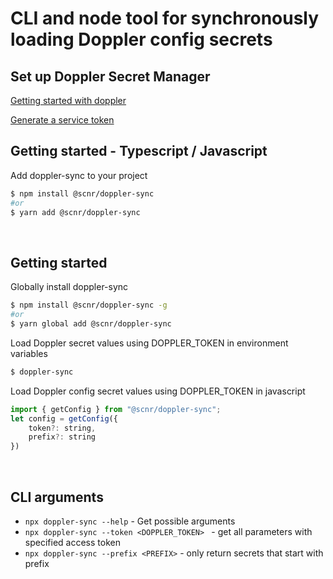 # CLI and node tool for synchronously loading Doppler config secrets

## Set up Doppler Secret Manager

[Getting started with doppler](https://docs.doppler.com/docs/enclave-guide)

[Generate a service token](https://docs.doppler.com/docs/enclave-service-tokens)

## Getting started - Typescript / Javascript

Add doppler-sync to your project

```sh
$ npm install @scnr/doppler-sync
#or
$ yarn add @scnr/doppler-sync
```

<br/>

## Getting started

Globally install doppler-sync

```sh
$ npm install @scnr/doppler-sync -g
#or
$ yarn global add @scnr/doppler-sync
```

Load Doppler secret values using DOPPLER_TOKEN in environment variables

```sh
$ doppler-sync
```

Load Doppler config secret values using DOPPLER_TOKEN in javascript

```node.js
import { getConfig } from "@scnr/doppler-sync";
let config = getConfig({
    token?: string,
    prefix?: string
})
```

<br/>

## CLI arguments

-   `npx doppler-sync --help` - Get possible arguments
-   `npx doppler-sync --token <DOPPLER_TOKEN> ` - get all parameters with specified access token
-   `npx doppler-sync --prefix <PREFIX>` - only return secrets that start with prefix
